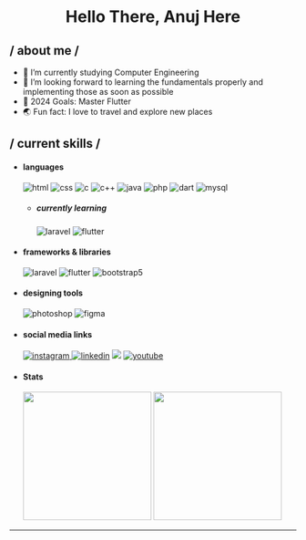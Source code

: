   <h1 align = center > Hello There, Anuj Here</h1>

<div>
<!-- 
<img align="right" width="200" alt="Shimarin" src="https://mfiles.alphacoders.com/876/876549.png"/> -->

<h2> / about me /</h2>
  
- 🌱 I’m currently studying Computer Engineering
- 👯 I’m looking forward to learning the fundamentals properly and implementing those as soon as possible
- 🥅 2024 Goals: Master Flutter
- 🌏 Fun fact: I love to travel and explore new places
  
<h2> / current skills / </h2>
  
- <h4> languages </h4>
  <img src = "https://img.shields.io/badge/HTML-239120?style=for-the-badge&logo=html5&logoColor=white" alt = "html" />
  <img src = "https://img.shields.io/badge/CSS-239120?&style=for-the-badge&logo=css3&logoColor=white" alt = "css" />
  <img src = "https://img.shields.io/badge/C-00599C?style=for-the-badge&logo=c&logoColor=white" alt = "c" />
  <img src = "https://img.shields.io/badge/C%2B%2B-00599C?style=for-the-badge&logo=c%2B%2B&logoColor=white" alt = "c++" />
  <img src = "https://img.shields.io/badge/Java-ED8B00?style=for-the-badge&logo=openjdk&logoColor=white" alt = "java" />
  <img src = "https://img.shields.io/badge/PHP-777BB4?style=for-the-badge&logo=php&logoColor=white" alt = "php"/>
  <img src = "https://img.shields.io/badge/Dart-0175C2?style=for-the-badge&logo=dart&logoColor=white" alt = "dart" />
  <img src = "https://img.shields.io/badge/MySQL-00000F?style=for-the-badge&logo=mysql&logoColor=white" alt = "mysql" />
  
  - <h5> currently learning </h5>
    <img src = "https://img.shields.io/badge/Laravel-FF2D20?style=for-the-badge&logo=laravel&logoColor=white" alt = "laravel" />
    <img src = "https://img.shields.io/badge/Flutter-02569B?style=for-the-badge&logo=flutter&logoColor=white" alt = "flutter" />
  
- <h4> frameworks & libraries </h4>
    <img src = "https://img.shields.io/badge/Laravel-FF2D20?style=for-the-badge&logo=laravel&logoColor=white" alt = "laravel" />
    <img src = "https://img.shields.io/badge/Flutter-02569B?style=for-the-badge&logo=flutter&logoColor=white" alt = "flutter" />
  <img src = "https://img.shields.io/badge/bootstrap-%23563D7C.svg?style=for-the-badge&logo=bootstrap&logoColor=white" alt = "bootstrap5" />
  
- <h4> designing tools </h4>
  <img src = "https://img.shields.io/badge/adobe%20photoshop-%2331A8FF.svg?style=for-the-badge&logo=adobe%20photoshop&logoColor=white" alt = "photoshop" />
  <img src = "https://img.shields.io/badge/figma-%23F24E1E.svg?style=for-the-badge&logo=figma&logoColor=white" alt = "figma" />
  
  
- <h4> social media links </h4>
  <a href="https://www.instagram.com/anuj_barve/"> <img src = "https://img.shields.io/badge/Instagram-E4405F?style=for-the-badge&logo=instagram&logoColor=white" alt = "instagram" /> </a>
  <a href="https://www.linkedin.com/in/anuj-barve/"> <img src = "https://img.shields.io/badge/LinkedIn-0077B5?style=for-the-badge&logo=linkedin&logoColor=white" alt = "linkedin" /></a>
  <a href="https://twitter.com/BarveAnuj"><img src = "https://img.shields.io/badge/Twitter-1DA1F2?style=for-the-badge&logo=twitter&logoColor=white"/></a>
  <a href="https://www.youtube.com/@anujbarve"><img src = "https://img.shields.io/badge/YouTube-FF0000?style=for-the-badge&logo=youtube&logoColor=white" alt = "youtube" /></a>

- <h4>Stats</h4>
  <img src = "https://github-readme-stats.vercel.app/api/top-langs/?username=anujbarve&theme=blue-green" height="225px"/>
  <img src = "https://github-readme-stats.vercel.app/api?username=anujbarve&theme=blue-green" height="225px"/>
  
  </div>

------
